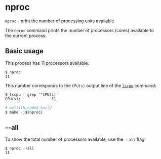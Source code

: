 # nproc

`nproc` - print the number of processing units available

The `nproc` command prints the number of processors (cores) available to the current process.

## Basic usage

This process has 11 processors available:
```
$ nproc
11
```

This number corresponds to the `CPU(s)` output line of the [`lscpu`](lscpu.txt) command:
```
$ lscpu | grep '^CPU(s)'
CPU(s):              11
```

```bash
# multithreaded build
$ make -j$(nproc)
```

## --all
To show the total number of processors available, use the `--all` flag:

```
$ nproc --all
11
```
